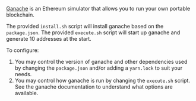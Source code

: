 [Ganache](https://github.com/trufflesuite/ganache) is an Ethereum simulator that allows you to run your own portable blockchain.

The provided `install.sh` script will install ganache based on the `package.json`. The provided `execute.sh` script will start up ganache and generate 10 addresses at the start.

To configure:

1. You may control the version of ganache and other dependencies used by changing the `package.json` and/or adding a `yarn.lock` to suit your needs.
2. You may control how ganache is run by changing the `execute.sh` script. See the ganache documentation to understand what options are available.
